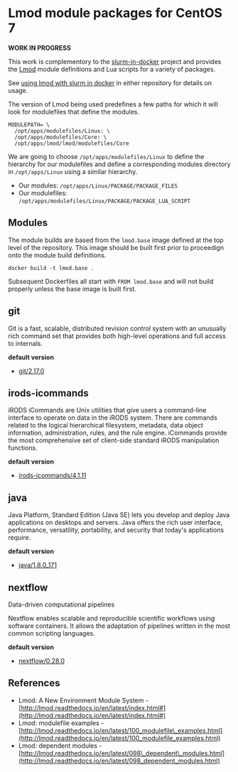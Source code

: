 # Lmod module packages for CentOS 7

**WORK IN PROGRESS**

This work is complementory to the [slurm-in-docker](https://github.com/mjstealey/slurm-in-docker) project and provides the [Lmod](https://lmod.readthedocs.io/en/latest/#) module definitions and Lua scripts for a variety of packages.

See [using lmod with slurm in docker](https://github.com/mjstealey/slurm-in-docker/blob/master/using-lmod-with-slurm-in-docker.md) in either repository for details on usage.

The version of Lmod being used predefines a few paths for which it will look for modulefiles that define the modules.

```
MODULEPATH= \
  /opt/apps/modulefiles/Linux: \
  /opt/apps/modulefiles/Core: \
  /opt/apps/lmod/lmod/modulefiles/Core
```

We are going to choose `/opt/apps/modulefiles/Linux` to define the hierarchy for our modulefiles and define a corresponding modules directory in `/opt/apps/Linux` using a similar hierarchy.

- Our modules: `/opt/apps/Linux/PACKAGE/PACKAGE_FILES`
- Our modulefiles: `/opt/apps/modulefiles/Linux/PACKAGE/PACKAGE_LUA_SCRIPT`

## Modules

The module builds are based from the `lmod.base` image defined at the top level of the repository. This image should be built first prior to proceedign onto the module build definitions.

```
docker build -t lmod.base .
```

Subsequent Dockerfiles all start with `FROM lmod.base` and will not build properly unless the base image is built first.

## git

Git is a fast, scalable, distributed revision control system with an unusually rich command set that provides both high-level operations and full access to internals.

**default version**

- [git/2.17.0](git)

## irods-icommands

iRODS iCommands are Unix utilities that give users a command-line interface to operate on data in the iRODS system. There are commands related to the logical hierarchical filesystem, metadata, data object information, administration, rules, and the rule engine. iCommands provide the most comprehensive set of client-side standard iRODS manipulation functions.

**default version**

- [irods-icommands/4.1.11](irods-icommands)

## java

Java Platform, Standard Edition (Java SE) lets you develop and deploy Java applications on desktops and servers. Java offers the rich user interface, performance, versatility, portability, and security that today's applications require.

**default version**

- [java/1.8.0_171](java)

## nextflow

Data-driven computational pipelines

Nextflow enables scalable and reproducible scientific workflows using software containers. It allows the adaptation of pipelines written in the most common scripting languages.

**default version**

- [nextflow/0.28.0](nextflow)


## References

- Lmod: A New Environment Module System - [http://lmod.readthedocs.io/en/latest/index.html#](http://lmod.readthedocs.io/en/latest/index.html#)
- Lmod: modulefile examples - [http://lmod.readthedocs.io/en/latest/100_modulefile\_examples.html](http://lmod.readthedocs.io/en/latest/100_modulefile_examples.html)
- Lmod: dependent modules - [http://lmod.readthedocs.io/en/latest/098\_dependent\_modules.html](http://lmod.readthedocs.io/en/latest/098_dependent_modules.html)
